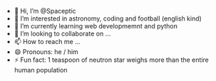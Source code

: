 - 👋 Hi, I’m @Spaceptic
- 👀 I’m interested in astronomy, coding and football (english kind)
- 🌱 I’m currently learning web developmemnt and python
- 💞️ I’m looking to collaborate on ...
- 📫 How to reach me ...
- 😄 Pronouns: he / him
- ⚡ Fun fact: 1 teaspoon of neutron star weighs more than the entire human population 

<!---
Spaceptic/Spaceptic is a ✨ special ✨ repository because its `README.md` (this file) appears on your GitHub profile.
You can click the Preview link to take a look at your changes.
--->
